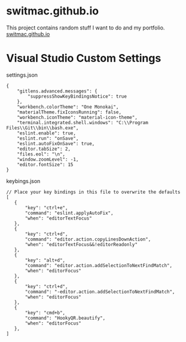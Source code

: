 # switmac.github.io
This project contains random stuff I want to do and my portfolio.
<a href="switmac.github.io">switmac.github.io</a>

# Visual Studio Custom Settings 
settings.json
```
{
    "gitlens.advanced.messages": {
        "suppressShowKeyBindingsNotice": true
    },
    "workbench.colorTheme": "One Monokai",
    "materialTheme.fixIconsRunning": false,
    "workbench.iconTheme": "material-icon-theme",
    "terminal.integrated.shell.windows": "C:\\Program Files\\Git\\bin\\bash.exe",
    "eslint.enable": true,
    "eslint.run": "onSave",
    "eslint.autoFixOnSave": true,
    "editor.tabSize": 2,
    "files.eol": "\n",
    "window.zoomLevel": -1,
    "editor.fontSize": 15
}
```

keybings.json
```
// Place your key bindings in this file to overwrite the defaults
[
   {
       "key": "ctrl+e",
       "command": "eslint.applyAutoFix",
       "when": "editorTextFocus"
   },
   {
       "key": "ctrl+d",
       "command": "editor.action.copyLinesDownAction",
       "when": "editorTextFocus&&!editorReadonly"
   },
   {
       "key": "alt+d",
       "command": "editor.action.addSelectionToNextFindMatch",
       "when": "editorFocus"
   },
   {
       "key": "ctrl+d",
       "command": "-editor.action.addSelectionToNextFindMatch",
       "when": "editorFocus"
   },
   {
       "key": "cmd+b",
       "command": "HookyQR.beautify",
       "when": "editorFocus"
   },
]
```
